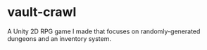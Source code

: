 # vault-crawl
A Unity 2D RPG game I made that focuses on randomly-generated dungeons and an inventory system.
